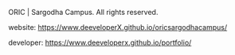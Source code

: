 ORIC | Sargodha Campus. All rights reserved.

website:
https://www.deeveloperX.github.io/oricsargodhacampus/

developer:
https://www.deeveloperx.github.io/portfolio/
